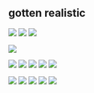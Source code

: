 ## gotten realistic 
![](https://i.imgur.com/vjW02Hv.gif)
![](https://i.imgur.com/erkuKHt.gif)
![](https://i.imgur.com/camYKGn.gif)

![](https://media.discordapp.net/attachments/726011643800059914/1113337550728351775/IMG_5308.jpg?width=625&height=351)

![](https://gallery.crd.co/assets/images/gallery05/ab389e51.jpg?v=758f1f62)
![](https://i.imgur.com/K8YzKT2.gif)
![](https://i.imgur.com/ChYBrKB.png)
![](https://i.imgur.com/SUuEf5n.gif)
![](https://i.imgur.com/Khg6Xsl.gif)

![](https://i.imgur.com/qpPSA5e.gif)
![](https://i.imgur.com/vNyGBar.png)
![](https://i.imgur.com/Dj8zc4c.jpg)
![](https://i.imgur.com/iFctQ4C.png)
![](https://i.imgur.com/vw3SpXg.gif)
